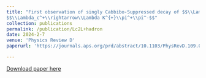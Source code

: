 ```yaml
---
title: "First observation of singly Cabbibo-Suppressed decay of $$\\Lambda_c^+\\rightarrow\\Lambda K^{+}\\pi^0$$ and evidence of
$$\\Lambda_c^+\\rightarrow\\Lambda K^{+}\\pi^+\\pi^-$$"
collection: publications
permalink: /publication/Lc2L+hadron
date: 2024-2-7
venue: 'Physics Review D'
paperurl: 'https://journals.aps.org/prd/abstract/10.1103/PhysRevD.109.032003'

---
```


[Download paper here]([https://journals.aps.org/prd/abstract/10.1103/PhysRevD.109.032003])
